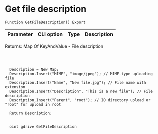 ﻿---
sidebar_position: 10
---

# Get file description 




`Function GetFileDescription() Export`

  | Parameter | CLI option | Type | Description |
  |-|-|-|-|

  
  Returns:  Map Of KeyAndValue - File description

<br/>




```bsl title="Code example"
  
  Description = New Map;
  Description.Insert("MIME", "image/jpeg"); // MIME-type uploading file
  Description.Insert("Name", "New file.jpg"); // File name with extension
  Description.Insert("Description", "This is a new file"); // File description
  Description.Insert("Parent", "root"); // ID directory upload or "root" for upload in root
  
  Return Description;
```



```sh title="CLI command example"
    
  oint gdrive GetFileDescription

```

```json title="Result"

```

